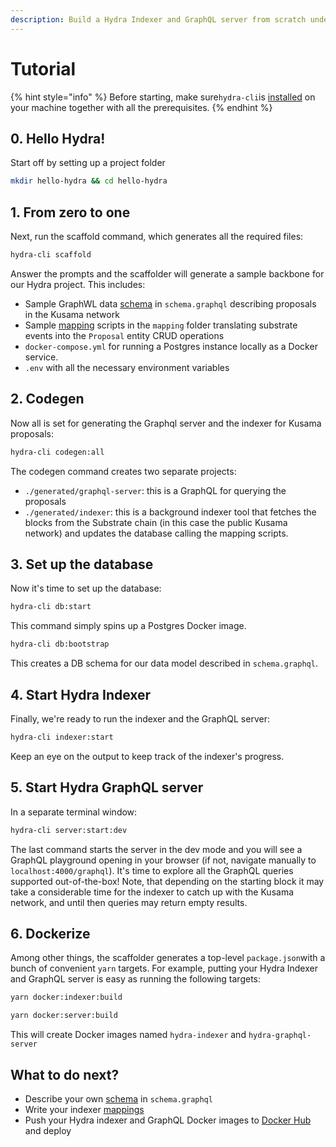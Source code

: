 ```yaml
---
description: Build a Hydra Indexer and GraphQL server from scratch under five minutes
---
```


# Tutorial

{% hint style="info" %}
Before starting, make sure`hydra-cli`is [installed](install-hydra.md) on your machine together with all the prerequisites. 
{% endhint %}

## 0. Hello Hydra!

Start off by setting up a project folder

```bash
mkdir hello-hydra && cd hello-hydra
```

## 1. From zero to one

Next, run the scaffold command, which generates all the required files:

```bash
hydra-cli scaffold
```

Answer the prompts and the scaffolder will generate a sample backbone for our Hydra project. This includes:

* Sample GraphWL data [schema](schema-spec/) in `schema.graphql` describing proposals in the Kusama network
* Sample [mapping](mappings.md) scripts in the `mapping` folder translating substrate events into the `Proposal` entity CRUD operations
* `docker-compose.yml` for running a Postgres instance locally as a Docker service.
* `.env` with all the necessary environment variables

## 2. Codegen

Now all is set for generating the Graphql server and the indexer for Kusama proposals:

```bash
hydra-cli codegen:all
```

The codegen command creates two separate projects:

* `./generated/graphql-server`: this is a GraphQL for querying the proposals
* `./generated/indexer`: this is a background indexer tool that fetches the blocks from the Substrate chain \(in this case the public Kusama network\) and updates the database calling the mapping scripts.

## 3. Set up the database

Now it's time to set up the database:

```bash
hydra-cli db:start
```

This command simply spins up a Postgres Docker image.

```bash
hydra-cli db:bootstrap
```

This creates a DB schema for our data model described in `schema.graphql`.

## 4. Start Hydra Indexer

Finally, we're ready to run the indexer and the GraphQL server:

```bash
hydra-cli indexer:start
```

Keep an eye on the output to keep track of the indexer's progress.

## 5. Start Hydra GraphQL server

In a separate terminal window:

```bash
hydra-cli server:start:dev
```

The last command starts the server in the dev mode and you will see a GraphQL playground opening in your browser \(if not, navigate manually to `localhost:4000/graphql`\). It's time to explore all the GraphQL queries supported out-of-the-box! Note, that depending on the starting block it may take a considerable time for the indexer to catch up with the Kusama network, and until then queries may return empty results.

## 6. Dockerize

Among other things, the scaffolder generates a top-level `package.json`with a bunch of convenient `yarn` targets. For example, putting your Hydra Indexer and GraphQL server is easy as running the following targets:

```bash
yarn docker:indexer:build
```

```bash
yarn docker:server:build
```

This will create Docker images named `hydra-indexer` and `hydra-graphql-server`

## What to do next?

* Describe your own [schema](schema-spec/) in `schema.graphql`
* Write your indexer [mappings](mappings.md)
* Push your Hydra indexer and GraphQL Docker images to [Docker Hub](https://hub.docker.com/) and deploy  



